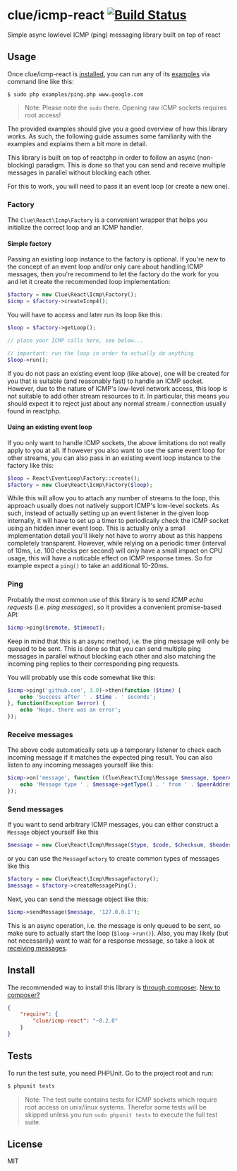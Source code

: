 # clue/icmp-react [![Build Status](https://travis-ci.org/clue/php-icmp-react.svg?branch=master)](https://travis-ci.org/clue/php-icmp-react)

Simple async lowlevel ICMP (ping) messaging library built on top of react

## Usage

Once clue/icmp-react is [installed](#install), you can run any of its
[examples](examples) via command line like this:

```
$ sudo php examples/ping.php www.google.com
```

> Note: Please note the `sudo` there. Opening raw ICMP sockets requires root access!

The provided examples should give you a good overview of how this library works.
As such, the following guide assumes some familiarity with the examples and
explains them a bit more in detail.

This library is built on top of reactphp in order to follow an async (non-blocking)
paradigm. This is done so that you can send and receive multiple messages in
parallel without blocking each other.

For this to work, you will need to pass it an event loop (or create a new
one).

### Factory

The `Clue\React\Icmp\Factory` is a convenient wrapper that helps you initialize the correct
loop and an ICMP handler.

#### Simple factory

Passing an existing loop instance to the factory is optional. If you're new to
the concept of an event loop and/or only care about handling ICMP messages, then
you're recommend to let the factory do the work for you and let it create the
recommended loop implementation:

```php
$factory = new Clue\React\Icmp\Factory();
$icmp = $factory->createIcmp4();
```

You will have to access and later run its loop like this:

```php
$loop = $factory->getLoop();

// place your ICMP calls here, see below...

// important: run the loop in order to actually do anything
$loop->run();
```

If you do not pass an existing event loop (like above), one will be created for
you that is suitable (and reasonably fast) to handle an ICMP socket. However,
due to the nature of ICMP's low-level network access, this loop is not suitable
to add other stream resources to it. In particular, this means you should expect
it to reject just about any normal stream / connection usually found in reactphp.

#### Using an existing event loop

If you only want to handle ICMP sockets, the above limitations do not really
apply to you at all. If however you also want to use the same event loop for
other streams, you can also pass in an existing event loop instance to the
factory like this:

```php
$loop = React\EventLoop\Factory::create();
$factory = new Clue\React\Icmp\Factory($loop);
```

While this will allow you to attach any number of streams to the loop, this
approach usually does not natively support ICMP's low-level sockets. As such,
instead of actually setting up an event listener in the given loop internally,
it will have to set up a timer to periodically check the ICMP socket using an
hidden inner event loop. This is actually only a small implementation detail
you'll likely not have to worry about as this happens completely transparent.
However, while relying on a periodic timer (interval of 10ms, i.e. 100 checks
per second) will only have a small impact on CPU usage, this will have a
noticable effect on ICMP response times. So for example expect a `ping()` to
take an additional 10-20ms.

### Ping

Probably the most common use of this library is to send *ICMP echo requests*
(i.e. *ping messages*), so it provides a convenient promise-based API:

```php
$icmp->ping($remote, $timeout);
```

Keep in mind that this is an async method, i.e. the ping message will only be
queued to be sent. This is done so that you can send multiple ping messages in
parallel without blocking each other and also matching the incoming ping replies
to their corresponding ping requests.

You will probably use this code somewhat like this:

```php
$icmp->ping('github.com', 3.0)->then(function ($time) {
    echo 'Success after ' . $time . ' seconds';
}, function(Exception $error) {
    echo 'Nope, there was an error';
});
```

### Receive messages

The above code automatically sets up a temporary listener to check each incoming
message if it matches the expected ping result. You can also listen to any
incoming messages yourself like this:

```php
$icmp->on('message', function (Clue\React\Icmp\Message $message, $peerAddress) {
    echo 'Message type ' . $message->getType() . ' from ' . $peerAddress . PHP_EOL;
});
```

### Send messages

If you want to send arbitrary ICMP messages, you can either construct a
`Message` object yourself like this

```php
$message = new Clue\React\Icmp\Message($type, $code, $checksum, $header, $payload)
```

or you can use the `MessageFactory` to create common types of messages like this

```php
$factory = new Clue\React\Icmp\MessageFactory();
$message = $factory->createMessagePing();
```

Next, you can send the message object like this:

```php
$icmp->sendMessage($message, '127.0.0.1');
```

This is an async operation, i.e. the message is only queued to be sent, so make
sure to actually start the loop (`$loop->run()`).
Also, you may likely (but not necessarily) want to wait for a response message,
so take a look at [receiving messages](#receive-messages).

## Install

The recommended way to install this library is [through composer](http://getcomposer.org). [New to composer?](http://getcomposer.org/doc/00-intro.md)

```JSON
{
    "require": {
        "clue/icmp-react": "~0.2.0"
    }
}
```

## Tests

To run the test suite, you need PHPUnit. Go to the project root and run:

```bash
$ phpunit tests
```

> Note: The test suite contains tests for ICMP sockets which require root access on unix/linux systems. Therefor some tests will be skipped unless you run `sudo phpunit tests` to execute the full test suite.


## License

MIT
